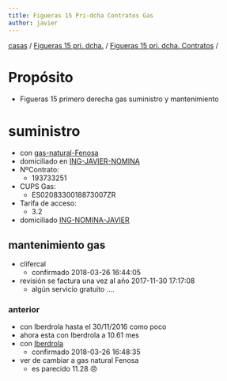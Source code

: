 ```yaml
---
title: Figueras 15 Pri-dcha Contratos Gas
author: javier
---
```


 [casas](casas) / [Figueras 15 pri. dcha.](figueras15priDcha) / [Figueras 15 pri. dcha. Contratos](figueras15priDchaContratos) / 



# Propósito

* Figueras 15 primero derecha gas suministro y mantenimiento

# suministro

* con [gas-natural-Fenosa](/cuentasPersonales.html#gas-natural-fenosa)
* domiciliado en [ING-JAVIER-NOMINA](/bancos#ing-nomina-javier)
* NºContrato:
  * 193733251
* CUPS Gas:
  * ES0208330018873007ZR
* Tarifa de acceso:
  * 3.2
* domiciliado [ING-NOMINA-JAVIER](/bancos#ing-nomina-javier)

## mantenimiento gas

* clifercal
  * confirmado 2018-03-26 16:44:05
* revisión se factura una vez al año 2017-11-30 17:17:08
  * algún servicio gratuito ....

### anterior

* con Iberdrola hasta el 30/11/2016 como poco
* ahora esta con Iberdrola a 10.61 mes
* con [Iberdrola](/cuentasPersonales.html#iberdrola)
  * confirmado 2018-03-26 16:48:35
* ver de cambiar a gas natural Fenosa
  * es parecido 11.28 :angry: